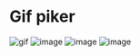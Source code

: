 # Gif piker
![gif](hello.gif)
![image](https://github.com/user-attachments/assets/b09719cc-d2a4-4df5-9e8f-dea7a3e66413)
![image](https://github.com/user-attachments/assets/482a4c05-e818-45e5-ac17-45e352408196)
![image](https://github.com/user-attachments/assets/25733a62-6a44-4644-9e9c-7e79e8cc7a9f)

